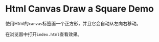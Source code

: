 Html Canvas Draw a Square Demo
==============================

使用Html的`canvas`标签画一个正方形，并且它会自动从左向右移动。

在浏览器中打开`index.html`查看效果。